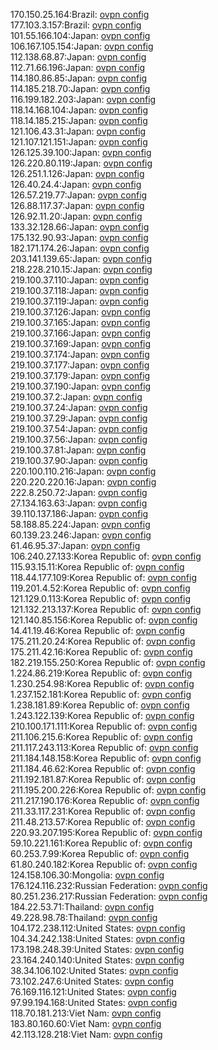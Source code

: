 170.150.25.164:Brazil: [ovpn config](vpn/170_150_25_164.ovpn)  
177.103.3.157:Brazil: [ovpn config](vpn/177_103_3_157.ovpn)  
101.55.166.104:Japan: [ovpn config](vpn/101_55_166_104.ovpn)  
106.167.105.154:Japan: [ovpn config](vpn/106_167_105_154.ovpn)  
112.138.68.87:Japan: [ovpn config](vpn/112_138_68_87.ovpn)  
112.71.66.196:Japan: [ovpn config](vpn/112_71_66_196.ovpn)  
114.180.86.85:Japan: [ovpn config](vpn/114_180_86_85.ovpn)  
114.185.218.70:Japan: [ovpn config](vpn/114_185_218_70.ovpn)  
116.199.182.203:Japan: [ovpn config](vpn/116_199_182_203.ovpn)  
118.14.168.104:Japan: [ovpn config](vpn/118_14_168_104.ovpn)  
118.14.185.215:Japan: [ovpn config](vpn/118_14_185_215.ovpn)  
121.106.43.31:Japan: [ovpn config](vpn/121_106_43_31.ovpn)  
121.107.121.151:Japan: [ovpn config](vpn/121_107_121_151.ovpn)  
126.125.39.100:Japan: [ovpn config](vpn/126_125_39_100.ovpn)  
126.220.80.119:Japan: [ovpn config](vpn/126_220_80_119.ovpn)  
126.251.1.126:Japan: [ovpn config](vpn/126_251_1_126.ovpn)  
126.40.24.4:Japan: [ovpn config](vpn/126_40_24_4.ovpn)  
126.57.219.77:Japan: [ovpn config](vpn/126_57_219_77.ovpn)  
126.88.117.37:Japan: [ovpn config](vpn/126_88_117_37.ovpn)  
126.92.11.20:Japan: [ovpn config](vpn/126_92_11_20.ovpn)  
133.32.128.66:Japan: [ovpn config](vpn/133_32_128_66.ovpn)  
175.132.90.93:Japan: [ovpn config](vpn/175_132_90_93.ovpn)  
182.171.174.26:Japan: [ovpn config](vpn/182_171_174_26.ovpn)  
203.141.139.65:Japan: [ovpn config](vpn/203_141_139_65.ovpn)  
218.228.210.15:Japan: [ovpn config](vpn/218_228_210_15.ovpn)  
219.100.37.110:Japan: [ovpn config](vpn/219_100_37_110.ovpn)  
219.100.37.118:Japan: [ovpn config](vpn/219_100_37_118.ovpn)  
219.100.37.119:Japan: [ovpn config](vpn/219_100_37_119.ovpn)  
219.100.37.126:Japan: [ovpn config](vpn/219_100_37_126.ovpn)  
219.100.37.165:Japan: [ovpn config](vpn/219_100_37_165.ovpn)  
219.100.37.166:Japan: [ovpn config](vpn/219_100_37_166.ovpn)  
219.100.37.169:Japan: [ovpn config](vpn/219_100_37_169.ovpn)  
219.100.37.174:Japan: [ovpn config](vpn/219_100_37_174.ovpn)  
219.100.37.177:Japan: [ovpn config](vpn/219_100_37_177.ovpn)  
219.100.37.179:Japan: [ovpn config](vpn/219_100_37_179.ovpn)  
219.100.37.190:Japan: [ovpn config](vpn/219_100_37_190.ovpn)  
219.100.37.2:Japan: [ovpn config](vpn/219_100_37_2.ovpn)  
219.100.37.24:Japan: [ovpn config](vpn/219_100_37_24.ovpn)  
219.100.37.29:Japan: [ovpn config](vpn/219_100_37_29.ovpn)  
219.100.37.54:Japan: [ovpn config](vpn/219_100_37_54.ovpn)  
219.100.37.56:Japan: [ovpn config](vpn/219_100_37_56.ovpn)  
219.100.37.81:Japan: [ovpn config](vpn/219_100_37_81.ovpn)  
219.100.37.90:Japan: [ovpn config](vpn/219_100_37_90.ovpn)  
220.100.110.216:Japan: [ovpn config](vpn/220_100_110_216.ovpn)  
220.220.220.16:Japan: [ovpn config](vpn/220_220_220_16.ovpn)  
222.8.250.72:Japan: [ovpn config](vpn/222_8_250_72.ovpn)  
27.134.163.63:Japan: [ovpn config](vpn/27_134_163_63.ovpn)  
39.110.137.186:Japan: [ovpn config](vpn/39_110_137_186.ovpn)  
58.188.85.224:Japan: [ovpn config](vpn/58_188_85_224.ovpn)  
60.139.23.246:Japan: [ovpn config](vpn/60_139_23_246.ovpn)  
61.46.95.37:Japan: [ovpn config](vpn/61_46_95_37.ovpn)  
106.240.27.133:Korea Republic of: [ovpn config](vpn/106_240_27_133.ovpn)  
115.93.15.11:Korea Republic of: [ovpn config](vpn/115_93_15_11.ovpn)  
118.44.177.109:Korea Republic of: [ovpn config](vpn/118_44_177_109.ovpn)  
119.201.4.52:Korea Republic of: [ovpn config](vpn/119_201_4_52.ovpn)  
121.129.0.113:Korea Republic of: [ovpn config](vpn/121_129_0_113.ovpn)  
121.132.213.137:Korea Republic of: [ovpn config](vpn/121_132_213_137.ovpn)  
121.140.85.156:Korea Republic of: [ovpn config](vpn/121_140_85_156.ovpn)  
14.41.19.46:Korea Republic of: [ovpn config](vpn/14_41_19_46.ovpn)  
175.211.20.24:Korea Republic of: [ovpn config](vpn/175_211_20_24.ovpn)  
175.211.42.16:Korea Republic of: [ovpn config](vpn/175_211_42_16.ovpn)  
182.219.155.250:Korea Republic of: [ovpn config](vpn/182_219_155_250.ovpn)  
1.224.86.219:Korea Republic of: [ovpn config](vpn/1_224_86_219.ovpn)  
1.230.254.98:Korea Republic of: [ovpn config](vpn/1_230_254_98.ovpn)  
1.237.152.181:Korea Republic of: [ovpn config](vpn/1_237_152_181.ovpn)  
1.238.181.89:Korea Republic of: [ovpn config](vpn/1_238_181_89.ovpn)  
1.243.122.139:Korea Republic of: [ovpn config](vpn/1_243_122_139.ovpn)  
210.100.171.111:Korea Republic of: [ovpn config](vpn/210_100_171_111.ovpn)  
211.106.215.6:Korea Republic of: [ovpn config](vpn/211_106_215_6.ovpn)  
211.117.243.113:Korea Republic of: [ovpn config](vpn/211_117_243_113.ovpn)  
211.184.148.158:Korea Republic of: [ovpn config](vpn/211_184_148_158.ovpn)  
211.184.46.62:Korea Republic of: [ovpn config](vpn/211_184_46_62.ovpn)  
211.192.181.87:Korea Republic of: [ovpn config](vpn/211_192_181_87.ovpn)  
211.195.200.226:Korea Republic of: [ovpn config](vpn/211_195_200_226.ovpn)  
211.217.190.176:Korea Republic of: [ovpn config](vpn/211_217_190_176.ovpn)  
211.33.117.231:Korea Republic of: [ovpn config](vpn/211_33_117_231.ovpn)  
211.48.213.57:Korea Republic of: [ovpn config](vpn/211_48_213_57.ovpn)  
220.93.207.195:Korea Republic of: [ovpn config](vpn/220_93_207_195.ovpn)  
59.10.221.161:Korea Republic of: [ovpn config](vpn/59_10_221_161.ovpn)  
60.253.7.99:Korea Republic of: [ovpn config](vpn/60_253_7_99.ovpn)  
61.80.240.182:Korea Republic of: [ovpn config](vpn/61_80_240_182.ovpn)  
124.158.106.30:Mongolia: [ovpn config](vpn/124_158_106_30.ovpn)  
176.124.116.232:Russian Federation: [ovpn config](vpn/176_124_116_232.ovpn)  
80.251.236.217:Russian Federation: [ovpn config](vpn/80_251_236_217.ovpn)  
184.22.53.71:Thailand: [ovpn config](vpn/184_22_53_71.ovpn)  
49.228.98.78:Thailand: [ovpn config](vpn/49_228_98_78.ovpn)  
104.172.238.112:United States: [ovpn config](vpn/104_172_238_112.ovpn)  
104.34.242.138:United States: [ovpn config](vpn/104_34_242_138.ovpn)  
173.198.248.39:United States: [ovpn config](vpn/173_198_248_39.ovpn)  
23.164.240.140:United States: [ovpn config](vpn/23_164_240_140.ovpn)  
38.34.106.102:United States: [ovpn config](vpn/38_34_106_102.ovpn)  
73.102.247.6:United States: [ovpn config](vpn/73_102_247_6.ovpn)  
76.169.116.121:United States: [ovpn config](vpn/76_169_116_121.ovpn)  
97.99.194.168:United States: [ovpn config](vpn/97_99_194_168.ovpn)  
118.70.181.213:Viet Nam: [ovpn config](vpn/118_70_181_213.ovpn)  
183.80.160.60:Viet Nam: [ovpn config](vpn/183_80_160_60.ovpn)  
42.113.128.218:Viet Nam: [ovpn config](vpn/42_113_128_218.ovpn)  
